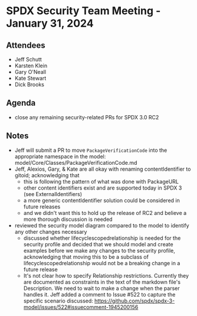 # SPDX Security Team Meeting - January 31, 2024

## Attendees
* Jeff Schutt
* Karsten Klein
* Gary O'Neall
* Kate Stewart
* Dick Brooks

## Agenda
* close any remaining security-related PRs for SPDX 3.0 RC2

## Notes
* Jeff will submit a PR to move `PackageVerificationCode` into the appropriate namespace in the model: model/Core/Classes/PackageVerificationCode.md
* Jeff, Alexios, Gary, & Kate are all okay with renaming contentIdentifier to gitoid; acknowledging that 
  * this is following the pattern of what was done with PackageURL
  * other content identifiers exist and are supported today in SPDX 3 (see ExternalIdentifiers)
  * a more generic contentIdentifier solution could be considered in future releases
  * and we didn't want this to hold up the release of RC2 and believe a more thorough discussion is needed
* reviewed the security model diagram compared to the model to identify any other changes necessary
  * discussed whether lifecyclescopedrelationship is needed for the security profile and decided that we should model and create examples before we make any changes to the security profile, acknowledging that moving this to be a subclass of lifecyclescopedrelationship would not be a breaking change in a future release
  * It's not clear how to specify Relationship restrictions. Currently they are documented as constraints in the text of the markdown file's Description. We need to wait to make a change when the parser handles it. Jeff added a comment to Issue #522 to capture the specific scenario discussed: https://github.com/spdx/spdx-3-model/issues/522#issuecomment-1945200156
